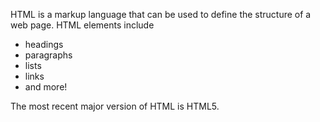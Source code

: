 <p>HTML is a markup language that can be used to define the structure of a web page. HTML elements include</p>
<ul>
<li>headings</li>
<li>paragraphs</li>
<li>lists</li>
<li>links</li>
<li>and more!</li>
</ul>
<p>The most recent major version of HTML is HTML5.</p>